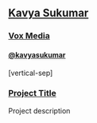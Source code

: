## [Kavya Sukumar]()

### [Vox Media](http://www.voxmedia.com/)

#### [@kavyasukumar](http://twitter.com/kavyasukumar)

[vertical-sep]

### <a target="_blank" href="URL">Project Title</a>

Project description

<!-- .element: class="proj_desc"-->

<a target="_blank" href="">
    <img alt="" class="img_60" data-src="images/kavya1.jpg"></img>
</a>